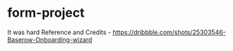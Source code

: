 # form-project

It was hard
Reference and Credits - https://dribbble.com/shots/25303546-Baserow-Onboarding-wizard

